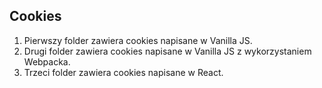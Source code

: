 ## Cookies
1. Pierwszy folder zawiera cookies napisane w Vanilla JS.
2. Drugi folder zawiera cookies napisane w Vanilla JS z wykorzystaniem Webpacka.
3. Trzeci folder zawiera cookies napisane w React.
